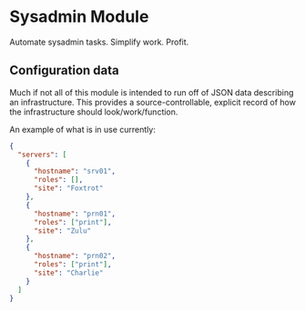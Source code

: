 # Sysadmin Module
Automate sysadmin tasks. Simplify work. Profit.

## Configuration data
Much if not all of this module is intended to run off of JSON data describing an infrastructure. This provides a source-controllable, explicit record of how the infrastructure should look/work/function.

An example of what is in use currently:

```json
{
  "servers": [
    {
      "hostname": "srv01",
      "roles": [],
      "site": "Foxtrot"
    },
    {
      "hostname": "prn01",
      "roles": ["print"],
      "site": "Zulu"
    },
    {
      "hostname": "prn02",
      "roles": ["print"],
      "site": "Charlie"
    }
  ]
}
```
